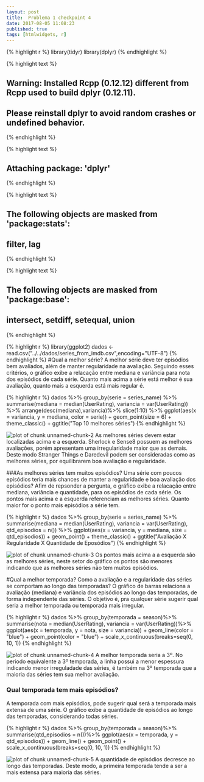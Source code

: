 ```yaml
---
layout: post
title:  Problema 1 checkpoint 4
date: 2017-08-05 11:08:23
published: true
tags: [htmlwidgets, r]
---
```



{% highlight r %}
library(tidyr)
library(dplyr)
{% endhighlight %}



{% highlight text %}
## Warning: Installed Rcpp (0.12.12) different from Rcpp used to build dplyr (0.12.11).
## Please reinstall dplyr to avoid random crashes or undefined behavior.
{% endhighlight %}



{% highlight text %}
## 
## Attaching package: 'dplyr'
{% endhighlight %}



{% highlight text %}
## The following objects are masked from 'package:stats':
## 
##     filter, lag
{% endhighlight %}



{% highlight text %}
## The following objects are masked from 'package:base':
## 
##     intersect, setdiff, setequal, union
{% endhighlight %}



{% highlight r %}
library(ggplot2)
dados <- read.csv("../../dados/series_from_imdb.csv",encoding="UTF-8")
{% endhighlight %}
#Qual a melhor série?
A melhor série deve ter episódios bem avaliados, além de manter regularidade na avaliação. Seguindo esses critérios, o gráfico exibe a relacação entre mediana e variância para nota dos episódios de cada série. Quanto mais acima a série está melhor é sua avaliação, quanto mais a esquerda está mais regular é.

{% highlight r %}
dados %>% 
    group_by(serie = series_name) %>% 
    summarise(mediana = median(UserRating),
              variancia = var(UserRating)) %>%
    arrange(desc(mediana),variancia)%>%
    slice(1:10) %>% 
  ggplot(aes(x = variancia, y = mediana, color = serie)) + 
  geom_point(size = 6) + 
  theme_classic() +
  ggtitle("Top 10 melhores séries")
{% endhighlight %}

![plot of chunk unnamed-chunk-2](/portifolioAnaliseDeDadosfigure/source/posts/2017-05-29-problema1-checkpoint4/unnamed-chunk-2-1.png)
As melhores séries devem estar localizadas acima e a esquerda. Sherlock e Sense8 possuem as melhores avaliações, porém apresentam uma irregularidade maior que as demais. Deste modo Stranger Things e Daredevil podem ser consideradas como as melhores séries, por equilibrarem boa avaliação e regularidade.


###As melhores séries tem muitos episódios?
Uma série com poucos episódios teria mais chances de manter a regularidade e boa avaliação dos episódios? Afim de repsonder a pergunta, o gráfico exibe a relacação entre mediana, variância e quantidade, para os episódios de cada série. Os pontos mais acima e a esquerda referenciam as melhores séries. Quanto maior for o ponto mais episódios a série tem. 

{% highlight r %}
dados %>% 
    group_by(serie = series_name) %>% 
    summarise(mediana = median(UserRating),
              variancia = var(UserRating), 
              qtd_episodios = n()) %>%
  ggplot(aes(x = variancia, y = mediana, size = qtd_episodios)) + 
  geom_point() + 
  theme_classic() +
  ggtitle("Avaliação X Regularidade X Quantidade de Eposódios")
{% endhighlight %}

![plot of chunk unnamed-chunk-3](/portifolioAnaliseDeDadosfigure/source/posts/2017-05-29-problema1-checkpoint4/unnamed-chunk-3-1.png)
Os pontos mais acima a a esquerda são as melhores séries, neste setor do gráfico os pontos são menores indicando que as melhores séries não tem muitos episódios.


#Qual a melhor temporada?
Como a avaliação e a regularidade das séries se comportam ao longo das temporadas? O gráfico de barras relaciona a avaliação (mediana) e variância dos episódios ao longo das temporadas, de forma independente das séries. O objetivo é, pra qualquer série sugerir qual seria a melhor temporada ou temporada mais irregular.

{% highlight r %}
dados %>% 
  group_by(temporada = season)%>%
  summarise(nota = median(UserRating),
            variancia = var(UserRating))%>% 
  ggplot(aes(x = temporada, y = nota, size = variancia)) + 
  geom_line(color = "blue") + 
  geom_point(color = "blue") +
  scale_x_continuous(breaks=seq(0, 10, 1)) 
{% endhighlight %}

![plot of chunk unnamed-chunk-4](/portifolioAnaliseDeDadosfigure/source/posts/2017-05-29-problema1-checkpoint4/unnamed-chunk-4-1.png)
A melhor temporada seria a 3º. No periodo equivalente a 3º temporada, a linha possui a menor espessura indicando menor irreguladade das séries, é também na 3º temporada que a maioria das séries tem sua melhor avaliação.  


### Qual temporada tem mais episódios?
A temporada com mais episódios, pode sugerir qual será a temporada mais extensa de uma série. O gráfico exibe a quantidade de episódios ao longo das temporadas, considerando todas séries.   

{% highlight r %}
dados %>% 
  group_by(temporada = season)%>%
  summarise(qtd_episodios = n())%>% 
  ggplot(aes(x = temporada, y = qtd_episodios)) + 
  geom_line() + 
  geom_point() +
  scale_x_continuous(breaks=seq(0, 10, 1)) 
{% endhighlight %}

![plot of chunk unnamed-chunk-5](/portifolioAnaliseDeDadosfigure/source/posts/2017-05-29-problema1-checkpoint4/unnamed-chunk-5-1.png)
A quantidade de episódios decresce ao longo das temporadas. Deste modo, a primeira temporada tende a ser a mais extensa para maioria das séries.
